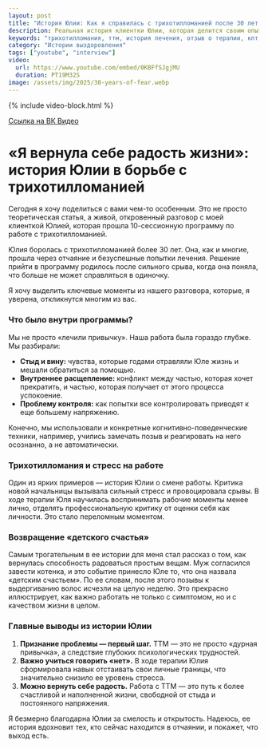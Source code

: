 ```yaml
---
layout: post
title: "История Юлии: Как я справилась с трихотилломанией после 30 лет борьбы"
description: Реальная история клиентки Юлии, которая делится своим опытом прохождения 10-сессионной программы по борьбе с трихотилломанией. Узнайте, что ей помогло справиться с выдергиванием волос.
keywords: "трихотилломания, ттм, история лечения, отзыв о терапии, кпт, как перестать вырывать волосы, стыд, вина, личные границы, психотерапия"
category: "Истории выздоровления"
tags: ["youtube", "interview"]
video:
  url: https://www.youtube.com/embed/0KBFfSJgjMU
  duration: PT19M32S
image: /assets/img/2025/30-years-of-fear.webp
---
```


{% include video-block.html %}

<a href="https://vkvideo.ru/video-211245681_456239033" rel="nofollow" target="_blank">Ссылка на ВК Видео</a>

# «Я вернула себе радость жизни»: история Юлии в борьбе с трихотилломанией

Сегодня я хочу поделиться с вами чем-то особенным. Это не просто теоретическая статья, а живой, откровенный разговор с моей клиенткой Юлией, которая прошла 10-сессионную программу по работе с трихотилломанией.

Юлия боролась с трихотилломанией более 30 лет. Она, как и многие, прошла через отчаяние и безуспешные попытки лечения. Решение прийти в программу родилось после сильного срыва, когда она поняла, что больше не может справляться в одиночку.

Я хочу выделить ключевые моменты из нашего разговора, которые, я уверена, откликнутся многим из вас.

### Что было внутри программы?

Мы не просто «лечили привычку». Наша работа была гораздо глубже. Мы разбирали:
* **Стыд и вину:** чувства, которые годами отравляли Юле жизнь и мешали обратиться за помощью.
* **Внутреннее расщепление:** конфликт между частью, которая хочет прекратить, и частью, которая получает от этого процесса успокоение.
* **Проблему контроля:** как попытки все контролировать приводят к еще большему напряжению.

Конечно, мы использовали и конкретные когнитивно-поведенческие техники, например, учились замечать позыв и реагировать на него осознанно, а не автоматически.

### Трихотилломания и стресс на работе

Один из ярких примеров — история Юлии о смене работы. Критика новой начальницы вызывала сильный стресс и провоцировала срывы. В ходе терапии Юля научилась воспринимать рабочие моменты менее лично, отделять профессиональную критику от оценки себя как личности. Это стало переломным моментом.

### Возвращение «детского счастья»

Самым трогательным в ее истории для меня стал рассказ о том, как вернулась способность радоваться простым вещам. Муж согласился завести котенка, и это событие принесло Юле то, что она назвала «детским счастьем». По ее словам, после этого позывы к выдергиванию волос исчезли на целую неделю. Это прекрасно иллюстрирует, как важно работать не только с симптомом, но и с качеством жизни в целом.

### Главные выводы из истории Юлии

1.  **Признание проблемы — первый шаг.** ТТМ — это не просто «дурная привычка», а следствие глубоких психологических трудностей.
2.  **Важно учиться говорить «нет».** В ходе терапии Юлия сформировала навык отстаивать свои личные границы, что значительно снизило ее уровень стресса.
3.  **Можно вернуть себе радость.** Работа с ТТМ — это путь к более счастливой и наполненной жизни, свободной от стыда и постоянного напряжения.

Я безмерно благодарна Юлии за смелость и открытость. Надеюсь, ее история вдохновит тех, кто сейчас находится в отчаянии, и покажет, что выход есть.